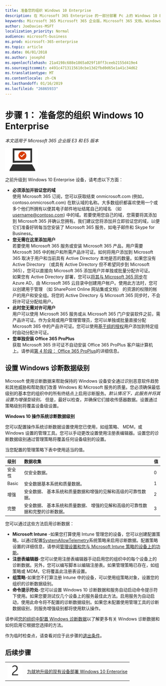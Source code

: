 ```yaml
---
title: 准备您的组织 Windows 10 Enterprise
description: 在 Microsoft 365 Enterprise 的一部分部署 Pc 上的 Windows 10 Enterprise 所需的步骤提供高级指导。
keywords: Microsoft 365 Microsoft 365 企业版，Microsoft 365 文档，Windows 10 企业部署
author: JoeDavies-MSFT
localization_priority: Normal
audience: microsoft-business
ms.prod: microsoft-365-enterprise
ms.topic: article
ms.date: 06/01/2018
ms.author: josephd
ms.openlocfilehash: 21a4198c688e1865a029f18ff3ceeb2155d419e4
ms.sourcegitcommit: e491c4713115610cbe13d2fbd0d65e1a41c34d62
ms.translationtype: MT
ms.contentlocale: zh-CN
ms.lasthandoff: 01/16/2019
ms.locfileid: "26865933"
---
```

# <a name="step-1-prepare-your-organization-for-windows-10-enterprise"></a>步骤 1： 准备您的组织 Windows 10 Enterprise

*本文适用于 Microsoft 365 企业版 E3 和 E5 版本*

![](./media/deploy-foundation-infrastructure/win10enterprise_icon-small.png)

之前升级到 Windows 10 Enterprise 设备，请考虑以下方面：

- **必须添加并验证您的域** <br>使用 Microsoft 365 订阅，您可以获取结束 onmicrosoft.com (例如，contoso.onmicrosoft.com) 在默认域的名称。大多数组织都喜欢使用一个或多个他们所拥有以便其电子邮件地址结尾自己的域名 （如 username@contoso.com) 中的域。若要使用您自己的域，您需要将其添加到 Microsoft 365 并确认您拥有。我们建议您将添加并立即验证您的域，以便它们准备好转每当您安装了 Microsoft 365 服务，如电子邮件和 Skype for Business。
- **您无需在这里添加用户** <br>若要使用 Microsoft 365 服务或安装 Microsoft 365 产品，用户需要 Microsoft 365 中的帐户和所需产品许可证。如何将用户添加到 Microsoft 365 取决于用户和当前具有 Active Directory 本地是否的数量。如果您没有 Active Directory （或具有 Active Directory 但不希望同步到 Microsoft 365），您可以直接向 Microsoft 365 添加用户并单独或批量分配许可证。<br>如果您有 Active Directory 部署，您可以[将其与 Microsoft 365 同步](identity-azure-ad-connect-health.md)在 Azure AD，由 Microsoft 365 云目录中创建用户帐户。使用此方法时，您可以创建用于管理 （如 SharePoint Online 网站集或文档） 的资源的权限的帐户的用户和安全组。将您的 Active Directory 与 Microsoft 365 同步时，不会将许可证分配给用户。
- **此时您无需对许可用户** <br>用户可以使用 Microsoft 365 服务或从 Microsoft 365 门户安装软件之前，需产品许可证。作为全局或用户管理管理员，您可以单独或批量直接分配 Microsoft 365 中的产品许可证。您可以使用[基于组的授权](identity-group-based-licensing.md)用户添加到特定组时自动分配许可证。 
- **您单独安装 Office 365 ProPlus** <br>获取 Microsoft 365 许可证不自动安装 Office 365 ProPlus 客户端计算机上。请参阅[第 4 阶段： Office 365 ProPlus](office365proplus-infrastructure.md)的详细信息。 

## <a name="set-windows-diagnostics-data-level"></a>设置 Windows 诊断数据级别

Microsoft 使用诊断数据来帮助保持的 Windows 设备安全通过识别恶意软件趋势和其他威胁和帮助我们改善 Windows 和 Microsoft 服务的质量。您必须确保最低级别的基本您的组织中的所有终结点上启用诊断服务。*默认情况下，此服务并将其设置为增强型级别。* 但是，最好以检查，并确保它们接收传感器数据。设置通过策略级别将覆盖设备级设置。 

**Windows 10 操作系统诊断数据级别**

您可以配置操作系统诊断数据设置使用您已使用，如组策略、 MDM，或 Windows 设置的管理工具。您可以手动更改设置使用注册表编辑器。设置您的诊断数据级别通过管理策略将覆盖任何设备级别的设置。

当您配置的管理策略下表中使用适当的值。

| 级别 | 数据收集 | 值 |
|:--- |:--- |:--- |
| 安全性 | 仅安全数据。 | 0 |
| Basic | 安全数据基本系统和质量数据。 | 1 |
| 增强 | 安全数据、 基本系统和质量数据和增强的见解和高级的可靠性数据。 | 2 |
| 完整 | 安全数据、 基本系统和质量数据、 增强的见解和高级的可靠性数据和完整的诊断数据。 | 3 |

您可以通过这些方法启用诊断数据：

* **Microsoft Intune** -如果您打算使用 Intune 管理您的设备，您可以创建配置策略，以通过配置<a href="https://docs.microsoft.com/windows/client-management/mdm/policy-csp-system#system-allowtelemetry" target="blank">SystemAllowTelemetry</a>系统策略来启用诊断数据。配置策略设置的详细信息，请参阅[管理设置和您与 Microsoft Intune 策略的设备上的功能](https://aka.ms/intuneconfigpolicies)。
* **注册表编辑器**-您可以使用注册表编辑器手动启用您的组织中的每个设备上的诊断数据。另外，您可以编写脚本以编辑注册表。如果管理策略已存在，如组策略或 MDM，它将覆盖此注册表设置。
* **组策略**-如果您不打算注册 Intune 中的设备，可以使用组策略对象，设置您的组织的诊断数据级别。
* **命令提示符处**-您可以设置 Windows 10 诊断数据和服务自动启动命令提示符下使用。如果您要测试仅几个设备上的服务最佳此方法。启用服务为自动启动，使用此命令将不配置的诊断数据级别。如果您未配置使用管理工具的诊断数据级别，则服务增强级别都将使用默认操作。

请参阅[您的组织中配置 Windows 诊断数据](https://docs.microsoft.com/windows/configuration/configure-windows-diagnostic-data-in-your-organization)以了解更多有关 Windows 诊断数据和如何启用它根据您选择的方法。

作为临时检查点，请查看对应于此步骤的[退出条件](windows10-exit-criteria.md#crit-windows10-step1)。

## <a name="next-step"></a>后续步骤

|||
|:-------|:-----|
|![](./media/stepnumbers/Step2.png)| [为就地升级的现有设备部署 Windows 10 Enterprise](windows10-deploy-inplaceupgrade.md) |






